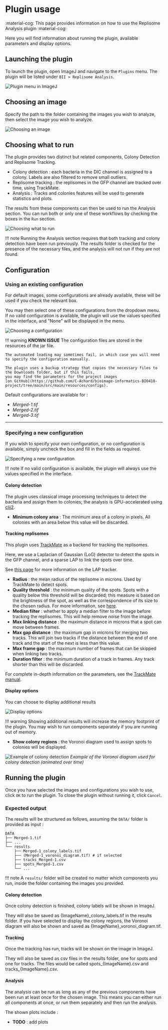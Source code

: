 # Plugin usage

:material-cog: This page provides information on how to use the Replisome Analysis plugin :material-cog:

Here you will find information about running the plugin, available parameters and display options. 


## Launching the plugin

To launch the plugin, open ImageJ and navigate to the `Plugins` menu. 
The plugin will be listed under `BII > Replisome Analysis`.

![Plugin menu in ImageJ](resources/images/interface/plugin_menu_screen.png)

## Choosing an image

Specify the path to the folder containing the images you wish to analyze, then select the image you wish to analyze.

![Choosing an image](resources/images/interface/image_path.png)

## Choosing what to run

The plugin provides two distinct but related components, Colony Detection and Replisome Tracking.

- Colony detection : each bacteria in the DIC channel is assigned to a colony. Labels are also filtered to remove small outliers.
- Replisome tracking : the replisomes in the GFP channel are tracked over time, using TrackMate.
- Analysis : Tracks and colonies features will be used to generate statistics and plots.

The results from these components can then be used to run the Analysis section.
You can run both or only one of these workflows by checking the boxes in the `Run` section.

![Choosing what to run](resources/images/interface/run_section.png)

!!! note
    Running the Analysis section requires that both tracking and colony detection have been run previously.
    The results folder is checked for the presence of the necessary files, and the analysis will not run if they are not found.

## Configuration

### Using an existing configuration

For default images, some configurations are already available, these will be used if you check the relevant box.

You may then select one of these configurations from the dropdown menu.
If no valid configuration is available, the plugin will use the values specified in the interface, and "None" will be displayed in the menu.

![Choosing a configuration](resources/images/interface/config_menu.png)

!!! warning
    **KNOWN ISSUE** The configuration files are stored in the resources of the jar file.
    
    The automated loading may sometimes fail, in which case you will need to specify the configuration manually.
    
    The plugin uses a backup strategy that copies the necessary files to the Downloads folder, but if this fails, 
    you may find the parameters for the project images 
    [on GitHub](https://github.com/C-Achard/bioimage-informatics-BIO410-project/tree/main/src/main/resources/configs).

Default configurations are available for :

- *Merged-1.tif*
- *Merged-2.tif*
- *Merged-3.tif*

---

### Specifying a new configuration

If you wish to specify your own configuration, or no configuration is available, simply uncheck the box and fill in the fields as required.

![Specifying a new configuration](resources/images/interface/plugin_params.png)

!!! note
    If no valid configuration is available, the plugin will always use the values specified in the interface.

#### Colony detection

The plugin uses classical image processing techniques to detect the bacteria and assign them to colonies;
the analysis is GPU-accelerated using [clij2](https://clij.github.io/).

- **Minimum colony area** : The minimum area of a colony in pixels.
  All colonies with an area below this value will be discarded.

#### Tracking replisomes

This plugin uses [TrackMate](https://imagej.net/plugins/trackmate/) as a backend for tracking the replisomes.

Here, we use a Laplacian of Gaussian (LoG) detector to detect the spots in the GFP channel, and a sparse LAP to link the spots over time.

See [this page](https://imagej.net/plugins/trackmate/trackers/lap-trackers) for more information on the LAP tracker.

- **Radius** : the mean radius of the replisome in microns. Used by TrackMate to detect spots.
- **Quality threshold** : the minimum quality of the spots. Spots with a quality below this threshold will be discarded;
  this measure is based on the brightness of the spot, as well as the correspondence of its size to the chosen radius. 
  For more information, see [here](https://imagej.net/plugins/trackmate/misc/faq#Signification_of_the_Quality_value_in_LoG_Detector).
- **Median filter** : whether to apply a median filter to the image before tracking the replisomes.
  This will help remove noise from the image.
- **Max linking distance** : the maximum distance in microns that a spot can move between frames.
- **Max gap distance** : the maximum gap in microns for merging two tracks. 
  This will join two tracks if the distance between the end of one track and the start of the next is less than this value.
- **Max frame gap** : the maximum number of frames that can be skipped when linking two tracks.
- **Duration filter** : the minimum duration of a track in frames. Any track shorter than this will be discarded.

For complete in-depth information on the parameters, see the [TrackMate manual](https://imagej.net/media/plugins/trackmate/trackmate-manual.pdf).

#### Display options

You can choose to display additional results

![Display options](resources/images/interface/display_options.png)

!!! warning
    Showing additional results will increase the memory footprint of the plugin.
    You may wish to run components separately if you are running out of memory.

- **Show colony regions** : the Voronoi diagram used to assign spots to colonies will be displayed.

![Example of colony detection](resources/images/voronoi.gif)
*Example of the Voronoi diagram used for colony detection (animated over time)*


## Running the plugin

Once you have selected the images and configurations you wish to use, click `OK` to run the plugin.
To close the plugin without running it, click `Cancel`.

### Expected output

The results will be structured as follows, assuming the `DATA/` folder is provided as input :
```
DATA
├── Merged-1.tif
├── ...
└── results
    ├── Merged-1_colony_labels.tif
    ├── (Merged-1_voronoi_diagram.tif) # if selected
    ├── tracks_Merged-1.csv
    ├── spots_Merged-1.csv
    └── ...
```
!!! note
    A `results/` folder will be created no matter which components you run, inside the folder containing the images you provided.

#### Colony detection

Once colony detection is finished, colony labels will be shown in ImageJ.

They will also be saved as {ImageName}_colony_labels.tif in the results folder.
If you have selected to display the colony regions, the Voronoi diagram will also be shown and saved as {ImageName}_voronoi_diagram.tif.

#### Tracking

Once the tracking has run, tracks will be shown on the image in ImageJ.

They will also be saved as csv files in the results folder, one for spots and one for tracks.
The files would be called spots_{ImageName}.csv and tracks_{ImageName}.csv. 

#### Analysis

The analysis can be run as long as any of the previous components have been run at least once for the chosen image.
This means you can either run all components at once, or run them separately and then run the analysis.

The shown plots include :

- **TODO** : add plots
